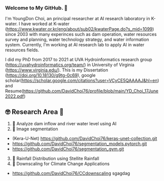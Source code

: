 ### Welcome to My GitHub. 👋

I'm YoungDon Choi, an principal researcher at AI research laboratory in K-water. I have worked at K-water (https://www.kwater.or.kr/eng/about/sub02/kwaterPage.do?s_mid=1099) since 2003 with many experinces such as dam operation, water resources survey and planning, water technology strategy, and water information system.
Currently, I'm working at AI research lab to apply AI in water resources fields. 

I did my PhD from 2017 to 2021 at UVA Hydroinformatics research group (https://uvahydroinformatics.org/team/) in University of Virginia (https://www.virginia.edu/). This is my Dissertation (https://doi.org/10.18130/g9tg-0c69), google scholar(https://scholar.google.com/citations?user=VCyCE5QAAAAJ&hl=en) and Resume(https://github.com/DavidChoi76/profile/blob/main/YD_Choi_17June2022.pdf)

## :nerd_face: Research Area :thinking:
1. 🔭 Analyze dam inflow and river water level using AI
2. 🌱 Image segmentation
 - (Kera-U-Net) https://github.com/DavidChoi76/keras-unet-collection.git
 - https://github.com/DavidChoi76/segmentation_models.pytorch.git
 - https://github.com/DavidChoi76/segmentation_gym.git
3. 👯 Rainfall Distribution using Stellite Rainfall
4. 🔭 Downscaling for Climate Change Applications
 - https://github.com/DavidChoi76/CCdownscaling
sgagdag
